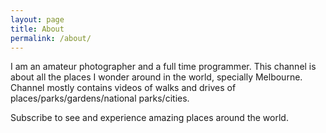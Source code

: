 ```yaml
---
layout: page
title: About
permalink: /about/
---
```


I am an amateur photographer and a full time programmer. This channel is about all the places I wonder around in the world, specially Melbourne.  Channel mostly contains videos of walks and drives of places/parks/gardens/national parks/cities.

Subscribe to see and experience amazing places around the world.
